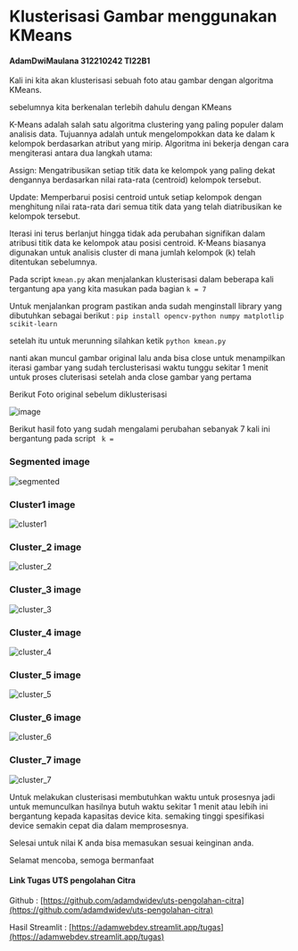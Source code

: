 # Klusterisasi Gambar menggunakan KMeans
#### AdamDwiMaulana 312210242 TI22B1

Kali ini kita akan klusterisasi sebuah foto atau gambar dengan algoritma KMeans.

sebelumnya kita berkenalan terlebih dahulu dengan KMeans

K-Means adalah salah satu algoritma clustering yang paling populer dalam analisis data. Tujuannya adalah untuk mengelompokkan data ke dalam k kelompok berdasarkan atribut yang mirip. Algoritma ini bekerja dengan cara mengiterasi antara dua langkah utama:

Assign: Mengatribusikan setiap titik data ke kelompok yang paling dekat dengannya berdasarkan nilai rata-rata (centroid) kelompok tersebut.

Update: Memperbarui posisi centroid untuk setiap kelompok dengan menghitung nilai rata-rata dari semua titik data yang telah diatribusikan ke kelompok tersebut.

Iterasi ini terus berlanjut hingga tidak ada perubahan signifikan dalam atribusi titik data ke kelompok atau posisi centroid. K-Means biasanya digunakan untuk analisis cluster di mana jumlah kelompok (k) telah ditentukan sebelumnya.


Pada script `kmean.py` akan menjalankan klusterisasi dalam beberapa kali tergantung
apa yang kita masukan pada bagian
`k = 7`

Untuk menjalankan program pastikan anda sudah menginstall library yang dibutuhkan sebagai berikut :
`pip install opencv-python numpy matplotlip scikit-learn`

setelah itu untuk merunning silahkan ketik `python kmean.py`

nanti akan muncul gambar original lalu anda bisa close untuk menampilkan iterasi gambar yang sudah terclusterisasi waktu tunggu sekitar 1 menit untuk proses cluterisasi setelah anda close gambar yang pertama

Berikut Foto original sebelum diklusterisasi


![image](/img/foto1.jpeg)


Berikut hasil foto yang sudah mengalami perubahan sebanyak 7 kali ini bergantung pada script ` k =`

### Segmented image

![segmented](/hasil_clusterisasi/Segmented.png)

### Cluster1 image

![cluster1](/hasil_clusterisasi/Cluster_1.png)

### Cluster_2 image

![cluster_2](/hasil_clusterisasi/Cluster_2.png)

### Cluster_3 image

![cluster_3](/hasil_clusterisasi/Cluster_3.png)

### Cluster_4 image

![cluster_4](/hasil_clusterisasi/Cluster_4.png)

### Cluster_5 image

![cluster_5](/hasil_clusterisasi/Cluster_5.png)

### Cluster_6 image

![cluster_6](/hasil_clusterisasi/Cluster_6.png)

### Cluster_7 image

![cluster_7](/hasil_clusterisasi/Cluster_7.png)

Untuk melakukan clusterisasi membutuhkan waktu untuk prosesnya jadi untuk memunculkan hasilnya butuh waktu sekitar 1 menit atau lebih ini bergantung kepada kapasitas device kita. semaking tinggi spesifikasi device semakin cepat dia dalam memprosesnya.


Selesai untuk nilai K  anda bisa memasukan sesuai keinginan anda.

Selamat mencoba, semoga bermanfaat

#### Link Tugas UTS pengolahan Citra

Github :
[https://github.com/adamdwidev/uts-pengolahan-citra](https://github.com/adamdwidev/uts-pengolahan-citra)

Hasil Streamlit :
[https://adamwebdev.streamlit.app/tugas](https://adamwebdev.streamlit.app/tugas)




